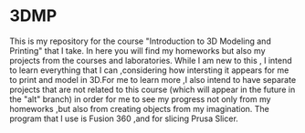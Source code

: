 # 3DMP
This is my repository for the course "Introduction to 3D Modeling and Printing" that I take. In here you will find my homeworks but also my projects from the courses and laboratories.
While I am new to this , I intend to learn everything that I can ,considering how intersting it appears for me to print and model in 3D.For me to learn more ,I also intend to have separate projects that are not related to this course (which will appear in the future in the "alt" branch) in order for me to see my progress not only from my homeworks ,but also from creating objects from my imagination. 
The program that I use is Fusion 360 ,and for slicing Prusa Slicer.
